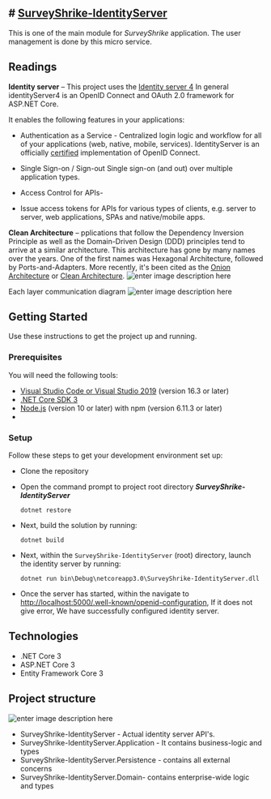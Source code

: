 
## # **[SurveyShrike-IdentityServer](https://github.com/dreamerNcoder/SurveyShrike-IdentityServer)**
This is one of the main module for *SurveyShrike* application. The user management is done by this micro service. 


## Readings
**Identity server** – This project uses the [Identity server 4](http://docs.identityserver.io/en/latest/) 
In general identityServer4 is an OpenID Connect and OAuth 2.0 framework for ASP.NET Core.

It enables the following features in your applications:

 - Authentication as a Service - 
							 Centralized login logic and workflow for all of your applications (web, native, mobile, services). IdentityServer is an officially  [certified](https://openid.net/certification/)  implementation of OpenID Connect.
							 
 - Single Sign-on / Sign-out
			Single sign-on (and out) over multiple application types.
			
 - Access Control for APIs- 
 - Issue access tokens for APIs for various types of clients, e.g. server to server, web applications, SPAs and       native/mobile apps.
  
**Clean Architecture** – pplications that follow the Dependency Inversion Principle as well as the Domain-Driven Design (DDD) principles tend to arrive at a similar architecture. This architecture has gone by many names over the years. One of the first names was Hexagonal Architecture, followed by Ports-and-Adapters. More recently, it's been cited as the [Onion Architecture](https://jeffreypalermo.com/blog/the-onion-architecture-part-1/) or [Clean Architecture](https://8thlight.com/blog/uncle-bob/2012/08/13/the-clean-architecture.html).
![enter image description here](https://docs.microsoft.com/en-us/dotnet/architecture/modern-web-apps-azure/media/image5-7.png)

Each layer communication diagram
![enter image description here](https://docs.microsoft.com/en-us/dotnet/architecture/modern-web-apps-azure/media/image5-8.png)

## Getting Started

Use these instructions to get the project up and running.
### Prerequisites
You will need the following tools:

 -   [Visual Studio Code or Visual Studio 2019](https://visualstudio.microsoft.com/vs/)  (version 16.3 or later)
 -   [.NET Core SDK 3](https://dotnet.microsoft.com/download/dotnet-core/3.0)
 -   [Node.js](https://nodejs.org/en/)  (version 10 or later) with npm (version 6.11.3 or later)
 - 
### Setup
Follow these steps to get your development environment set up:

 -  Clone the repository
    
 -  Open the command prompt to project root directory ***SurveyShrike-IdentityServer***
    
    ```
    dotnet restore
    
    ```
    
 -  Next, build the solution by running:
    
    ```
    dotnet build
    
    ```
    
 -  Next, within the  `SurveyShrike-IdentityServer` (root)  directory, launch the identity server by running:
    
    ```
    dotnet run bin\Debug\netcoreapp3.0\SurveyShrike-IdentityServer.dll
    
    ```
    
 -  Once the server has started, within the  navigate to [http://localhost:5000/.well-known/openid-configuration](http://localhost:5000/.well-known/openid-configuration),
 If it does not give error, We have successfully configured identity server.
    
 ## Technologies
 -  .NET Core 3
 -   ASP.NET Core 3
 -   Entity Framework Core 3
## Project structure
![enter image description here](https://github.com/dreamerNcoder/SurveyShrike-IdentityServer/blob/ui-update/image.png?raw=true)


 - SurveyShrike-IdentityServer - Actual identity server API's.
 - SurveyShrike-IdentityServer.Application - It contains business-logic and types
 - SurveyShrike-IdentityServer.Persistence - contains all external concerns
- SurveyShrike-IdentityServer.Domain- contains enterprise-wide logic and types
